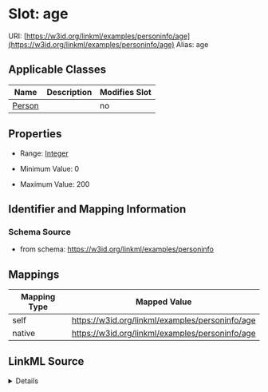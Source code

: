 

# Slot: age 



URI: [https://w3id.org/linkml/examples/personinfo/age](https://w3id.org/linkml/examples/personinfo/age)
Alias: age

<!-- no inheritance hierarchy -->





## Applicable Classes

| Name | Description | Modifies Slot |
| --- | --- | --- |
| [Person](Person.md) |  |  no  |






## Properties

* Range: [Integer](Integer.md)

* Minimum Value: 0

* Maximum Value: 200




## Identifier and Mapping Information






### Schema Source


* from schema: https://w3id.org/linkml/examples/personinfo




## Mappings

| Mapping Type | Mapped Value |
| ---  | ---  |
| self | https://w3id.org/linkml/examples/personinfo/age |
| native | https://w3id.org/linkml/examples/personinfo/age |




## LinkML Source

<details>
```yaml
name: age
from_schema: https://w3id.org/linkml/examples/personinfo
rank: 1000
alias: age
owner: Person
domain_of:
- Person
range: integer
minimum_value: 0
maximum_value: 200

```
</details>